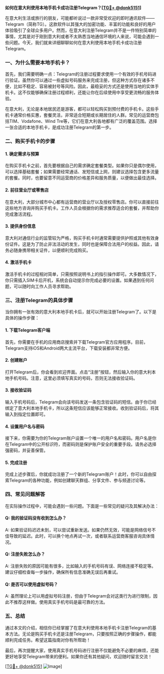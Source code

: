 **如何在意大利使用本地手机卡成功注册Telegram？[[TG💪+ @donk5151](https://t.me/s/donk5151)]**

在意大利生活或旅行的朋友，可能都听说过一款非常受欢迎的即时通讯软件——Telegram（简称TG）。这款软件以其强大的加密功能、丰富的功能和良好的用户体验吸引了全球众多用户。然而，在意大利注册Telegram并不是一件特别简单的事情，尤其是对于刚到意大利或者不太熟悉当地通信环境的人来说，可能会遇到一些问题。今天，我们就来详细聊聊如何在意大利使用本地手机卡成功注册Telegram。

### **一、为什么需要本地手机卡？**

首先，我们需要明确一点：Telegram的注册过程要求使用一个有效的手机号码进行验证。虽然你可以通过一些虚拟号码服务来完成注册，但这种方式存在诸多不便，比如不稳定、容易被封号等风险。因此，最稳妥的方式还是使用当地的实体手机卡。这不仅能够确保注册过程顺利，还能让你在后续使用中享受更流畅的服务体验。

在意大利，无论是本地居民还是游客，都可以轻松购买到预付费的手机卡。这些手机卡通常价格实惠，套餐灵活，非常适合短期或长期居住的人群。常见的运营商包括TIM、Vodafone、Wind Tre等，它们在意大利各地都有广泛的覆盖范围。选择一张合适的本地手机卡，是成功注册Telegram的第一步。

### **二、购买手机卡的步骤**

#### **1. 确定需求与预算**
在购买手机卡之前，首先要根据自己的需求确定套餐类型。如果你只是偶尔使用，可以选择基础套餐；如果需要经常通话、发短信或上网，则建议选择包含更多流量的套餐。同时，也要留意不同运营商的价格差异和服务质量，以便做出最佳选择。

#### **2. 前往营业厅或零售店**
在意大利，大部分城市中心都有运营商的营业厅以及授权零售店。你可以直接前往这些地方咨询并购买手机卡。工作人员会根据你的需求推荐适合的套餐，并帮助你完成激活流程。

#### **3. 提供身份信息**
意大利对通信行业的监管较为严格，购买手机卡时通常需要提供护照或其他有效身份证件。这是为了防止非法活动的发生，同时也是保障合法用户的权益。因此，请务必随身携带相关证件，以便顺利完成购买。

#### **4. 激活手机卡**
激活手机卡的过程相对简单，只需按照说明书上的指引操作即可。大多数情况下，你只需插入SIM卡后开机，系统会自动提示你完成必要的设置。如果遇到任何问题，可以随时向工作人员寻求帮助。

### **三、注册Telegram的具体步骤**

当你拥有一张有效的意大利本地手机卡后，就可以开始注册Telegram了。以下是具体的操作步骤：

#### **1. 下载Telegram客户端**
首先，你需要在手机的应用商店搜索并下载Telegram官方应用程序。目前，Telegram支持iOS和Android两大主流平台，下载安装都非常方便。

#### **2. 创建账户**
打开Telegram后，你会看到欢迎界面。点击“注册”按钮，然后输入你的意大利本地手机号码。注意，这里必须填写真实的号码，否则无法接收验证码。

#### **3. 接收验证码**
输入手机号码后，Telegram会向该号码发送一条包含验证码的短信。由于你已经绑定了意大利本地手机卡，所以这条短信应该能够正常接收。收到验证码后，将其输入到指定位置即可。

#### **4. 设置用户名与密码**
接下来，你需要为你的Telegram账户设置一个唯一的用户名和密码。用户名是你在Telegram中的公开标识符，而密码则是保护账户安全的重要手段。请务必选择强密码，并妥善保管。

#### **5. 完成注册**
完成上述步骤后，你就成功注册了一个新的Telegram账户！此时，你可以自由探索Telegram的各种功能，例如创建聊天群组、分享文件、参与频道讨论等。

### **四、常见问题解答**

在实际操作过程中，可能会遇到一些问题。下面是一些常见的疑问及其解决办法：

#### **Q: 我的验证码没有收到怎么办？**
A: 如果验证码迟迟未到，可以尝试重新发送。如果仍然无效，可能是网络信号不佳导致的延迟。此时，可以换个地点再试一次，或者联系运营商客服咨询具体情况。

#### **Q: 注册失败怎么办？**
A: 注册失败的原因可能有很多，比如输入的手机号码有误、网络连接不稳定等。建议仔细检查每一步操作，确保所有信息准确无误后再重试。

#### **Q: 是否可以使用虚拟号码？**
A: 虽然理论上可以用虚拟号码注册，但由于Telegram会对这类行为进行限制，因此不推荐这样做。使用真实手机号码是最可靠的方法。

### **五、总结**

通过本文的介绍，相信你已经掌握了在意大利使用本地手机卡注册Telegram的基本方法。无论是购买手机卡还是注册Telegram，只要按照正确的步骤操作，都能顺利完成任务。希望这篇指南对你有所帮助！

最后，再次提醒大家，使用真实手机号码进行注册不仅能避免不必要的麻烦，还能更好地享受Telegram带来的便利。如果你还有其他疑问，欢迎随时留言交流！

[[TG💪+ @donk5151](https://t.me/s/donk5151) ![Image](https://i.postimg.cc/rwNCRYN7/Snipaste-2025-04-30-17-27-05.png)]